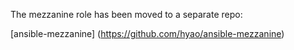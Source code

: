 The mezzanine role has been moved to a separate repo:

[ansible-mezzanine] (https://github.com/hyao/ansible-mezzanine)

